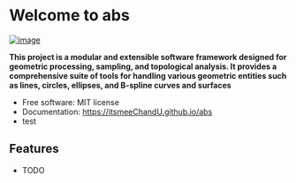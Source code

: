 # Welcome to abs


[![image](https://img.shields.io/pypi/v/abs.svg)](https://pypi.python.org/pypi/abs)


**This project is a modular and extensible software framework designed for geometric processing, sampling, and topological analysis. It provides a comprehensive suite of tools for handling various geometric entities such as lines, circles, ellipses, and B-spline curves and surfaces**



-   Free software: MIT license
-   Documentation: <https://itsmeeChandU.github.io/abs>
-   test
    

## Features

-   TODO

